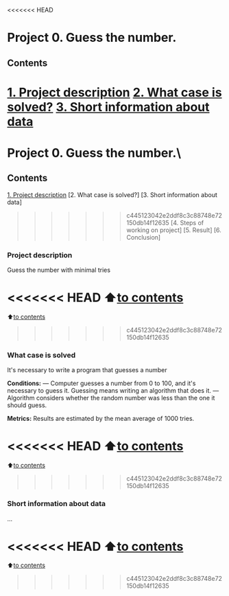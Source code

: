 <<<<<<< HEAD
# Project 0. Guess the number.

## Contents
[1. Project description](https://github.com/Judjin-debug/testProject/blob/master/README.md#Project-description)
[2. What case is solved?](https://github.com/Judjin-debug/testProject/blob/master/README.md#What-case-is-solved)
[3. Short information about data](https://github.com/Judjin-debug/testProject/blob/master/README.md#Short-information-about-data)
=======
# Project 0. Guess the number.\

## Contents
[1. Project description](https://github.com/Judjin-debug/tree/main/testProject/README.md#Project-description)
[2. What case is solved?]
[3. Short information about data]
>>>>>>> c445123042e2ddf8c3c88748e72150db14f12635
[4. Steps of working on project]
[5. Result]
[6. Conclusion]

### Project description
Guess the number with minimal tries

<<<<<<< HEAD
:arrow_up:[to contents](https://github.com/Judjin-debug/testProject/blob/master/README.md#Contents)
=======
:arrow_up:[to contents](https://github.com/Judjin-debug/tree/main/testProject/README.md#Contents)
>>>>>>> c445123042e2ddf8c3c88748e72150db14f12635

### What case is solved
It's necessary to write a program that guesses a number

**Conditions:**
— Computer guesses a number from 0 to 100, and it's necessary to guess it. Guessing means writing an algorithm that does it.
— Algorithm considers whether the random number was less than the one it should guess.

**Metrics:**
Results are estimated by the mean average of 1000 tries.

<<<<<<< HEAD
:arrow_up:[to contents](https://github.com/Judjin-debug/testProject/blob/master/README.md#Contents)
=======
:arrow_up:[to contents](https://github.com/Judjin-debug/tree/main/testProject/README.md#Contents)
>>>>>>> c445123042e2ddf8c3c88748e72150db14f12635

### Short information about data
...

<<<<<<< HEAD
:arrow_up:[to contents](https://github.com/Judjin-debug/tree/main/testProject/blob/master/README.md#Contents)
=======
:arrow_up:[to contents](https://github.com/Judjin-debug/tree/main/testProject/README.md#Contents)
>>>>>>> c445123042e2ddf8c3c88748e72150db14f12635
